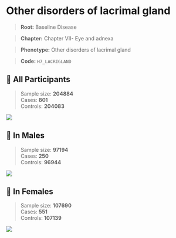 # Other disorders of lacrimal gland

> **Root:** Baseline Disease  

> **Chapter:** Chapter VII- Eye and adnexa  

> **Phenotype:** Other disorders of lacrimal gland  

> **Code:** `H7_LACRIGLAND`

## 🧪 All Participants  
> Sample size: **204884**  
> Cases: **801**  
> Controls: **204083**
<img src="/Disease/Figures/ALL/Incidence/H7_LACRIGLAND.png"/>
<CsvTable src="/public/Disease/Data/ALL/Incidence/COX_H7_LACRIGLAND.csv" label="🔍 View full results" />

## 👨 In Males  
> Sample size: **97194**  
> Cases: **250**  
> Controls: **96944**
<img src="/Disease/Figures/Male/Incidence/H7_LACRIGLAND.png"/>
<CsvTable src="/public/Disease/Data/Male/Incidence/COX_H7_LACRIGLAND.csv" label="🔍 View full results" />

## 👩 In Females  
> Sample size: **107690**  
> Cases: **551**  
> Controls: **107139**
<img src="/Disease/Figures/Female/Incidence/H7_LACRIGLAND.png"/>
<CsvTable src="/public/Disease/Data/Female/Incidence/COX_H7_LACRIGLAND.csv" label="🔍 View full results" />
